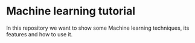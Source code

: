 # Machine learning tutorial

In this repository we want to show some Machine learning techniques, its features and how to use it.